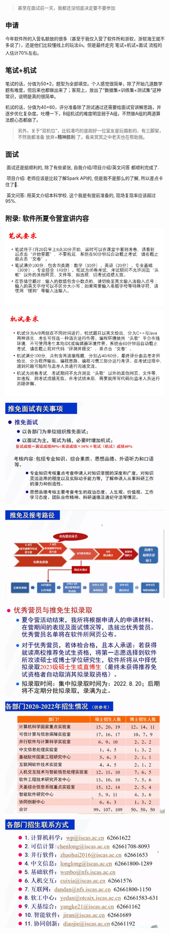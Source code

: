 > 甚至在面试前一天，我都还没彻底决定要不要参加

## 申请

​    今年软件所的入营名额放的很多（甚至于我仅入营了软件所和浙软，浙软海王就不多说了），还是他们比较懂线上的玩法👍。但是最终走完 笔试+机试+面试 流程的人估计70%左右。

## 笔试+机试

​    笔试的话，分值为50*2，题型为全部填空。个人感觉很简单，除了开始几道数学题有难度，但后来也都做出来了；客观上，放出了“数据集=训练集+测试集”这种常识，说明是真的很简单。

​    机试的话，分值为40+60，评分准备除了测试通过还需要给面试官讲解思路，并逐步优化复杂度。吐槽一下，B组机试的难度明显弱于A组，不然做A组的两道算法题心态都崩了。

> ​    另外，关于“双机位”，比较凑巧的是刚好一位室友是玩摄影的、有三脚架，不然我都准备 放弃+**精神胜利** 了。看来冥冥之中老天也在帮助我。

## 面试

​    面试还是挺顺利的, 除了有些紧张, 自我介绍/项目介绍/英文问答 都顺利完成了. 

​    项目介绍: 老师应该是比较了解Spark API的, 但是我不是那么的了解, 所以差点卡住了🤣.

​    英文问答: 用英文介绍本科学校. 这个我是有提前准备的, 现场复现率应该超过95%. 

## 附录: 软件所夏令营宣讲内容

![笔试](./asset/img/iscas/笔试.png)

![机试](./asset/img/iscas/机试.png)

![面试](./asset/img/iscas/部门面试内容.png)

![申请流程](./asset/img/iscas/申请流程.png)

![优秀营员](./asset/img/iscas/优秀营员.png)

![往年招生情况](./asset/img/iscas/往年招生情况.png)

![部门联系方式](./asset/img/iscas/部门联系方式.png)
